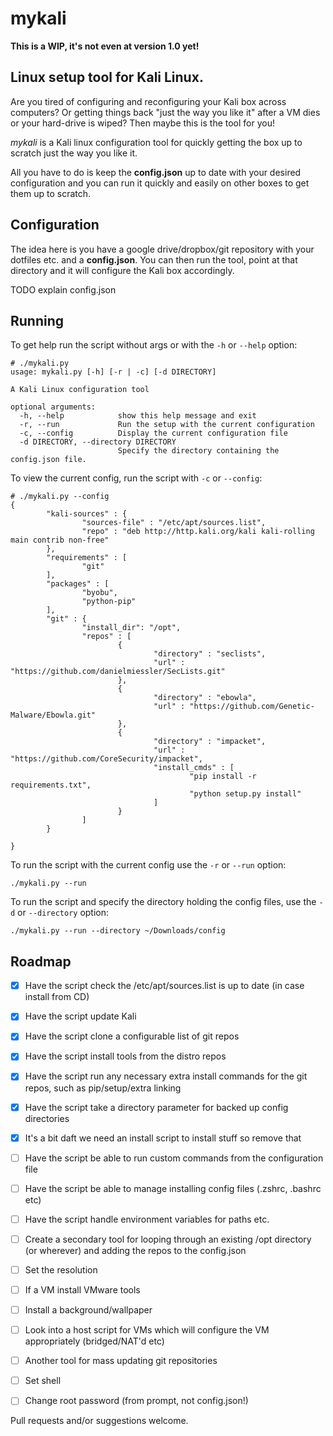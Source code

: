 # mykali

**This is a WIP, it's not even at version 1.0 yet!**

## Linux setup tool for Kali Linux.

Are you tired of configuring and reconfiguring your Kali box across computers? Or getting things back "just the way you like it" after a VM dies or your hard-drive is wiped? Then maybe this is the tool for you!

*mykali*  is a Kali linux configuration tool for quickly getting the box up to scratch just the way you like it. 

All you have to do is keep the **config.json** up to date with your desired configuration and you can run it quickly and easily on other boxes to get them up to scratch.

## Configuration

The idea here is you have a google drive/dropbox/git repository with your dotfiles etc. and a **config.json**. You can then run the tool, point at that directory and it will configure the Kali box accordingly. 

TODO explain config.json

## Running

To get help run the script without args or with the `-h` or `--help` option:
```
# ./mykali.py
usage: mykali.py [-h] [-r | -c] [-d DIRECTORY]

A Kali Linux configuration tool

optional arguments:
  -h, --help            show this help message and exit
  -r, --run             Run the setup with the current configuration
  -c, --config          Display the current configuration file
  -d DIRECTORY, --directory DIRECTORY
                        Specify the directory containing the config.json file.
```

To view the current config, run the script with `-c` or `--config`:

```
# ./mykali.py --config
{
        "kali-sources" : {
                "sources-file" : "/etc/apt/sources.list",
                "repo" : "deb http://http.kali.org/kali kali-rolling main contrib non-free"
        },
        "requirements" : [
                "git"
        ],
        "packages" : [
                "byobu",
                "python-pip"
        ],
        "git" : {
                "install_dir": "/opt",
                "repos" : [
                        {
                                "directory" : "seclists",
                                "url" : "https://github.com/danielmiessler/SecLists.git"
                        },
                        {
                                "directory" : "ebowla",
                                "url" : "https://github.com/Genetic-Malware/Ebowla.git"
                        },
                        {
                                "directory" : "impacket",
                                "url" : "https://github.com/CoreSecurity/impacket",
                                "install_cmds" : [
                                        "pip install -r requirements.txt",
                                        "python setup.py install"
                                ]
                        }
                ]
        }

}
```

To run the script with the current config use the `-r` or `--run` option:
```
./mykali.py --run
```

To run the script and specify the directory holding the config files, use the `-d` or `--directory` option:

```
./mykali.py --run --directory ~/Downloads/config
```

## Roadmap

- [x] Have the script check the /etc/apt/sources.list is up to date (in case install from CD)
- [x] Have the script update Kali 
- [x] Have the script clone a configurable list of git repos 
- [x] Have the script install tools from the distro repos
- [x] Have the script run any necessary extra install commands for the git repos, such as pip/setup/extra linking
- [x] Have the script take a directory parameter for backed up config directories
- [x] It's a bit daft we need an install script to install stuff so remove that
- [ ] Have the script be able to run custom commands from the configuration file
- [ ] Have the script be able to manage installing config files (.zshrc, .bashrc etc)
- [ ] Have the script handle environment variables for paths etc.
- [ ] Create a secondary tool for looping through an existing /opt directory (or wherever) and adding the repos to the config.json
- [ ] Set the resolution
- [ ] If a VM install VMware tools
- [ ] Install a background/wallpaper
- [ ] Look into a host script for VMs which will configure the VM appropriately (bridged/NAT'd etc)
- [ ] Another tool for mass updating git repositories 
- [ ] Set shell
- [ ] Change root password (from prompt, not config.json!)


Pull requests and/or suggestions welcome.
